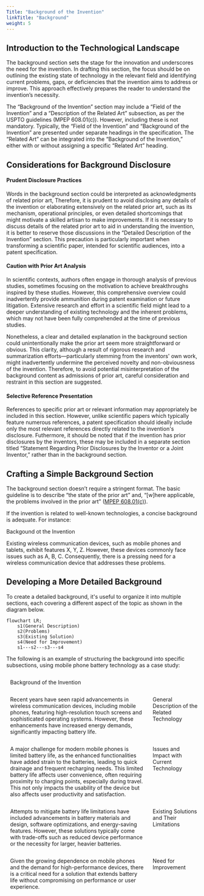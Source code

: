 ```yaml
---
Title: "Background of the Invention"
linkTitle: "Background"
weight: 5
---
```

## Introduction to the Technological Landscape

The background section sets the stage for the innovation and underscores the need for the invention. In drafting this section, the focus should be on outlining the existing state of technology in the relevant field and identifying current problems, gaps, or deficiencies that the invention aims to address or improve. This approach effectively prepares the reader to understand the invention’s necessity.

The “Background of the Invention” section may include a “Field of the Invention” and a “Description of the Related Art” subsection, as per the USPTO guidelines (MPEP 608.01(c)). However, including these is not mandatory. Typically, the “Field of the Invention” and “Background of the Invention” are presented under separate headings in the specification. The “Related Art” can be integrated into the “Background of the Invention,” either with or without assigning a specific “Related Art” heading.

## Considerations for Background Disclosure

#### Prudent Disclosure Practices
Words in the background section could be interpreted as acknowledgments of related prior art, Therefore, it is prudent to avoid disclosing any details of the invention or elaborating extensively on the related prior art, such as its mechanism, operational principles, or even detailed shortcomings that might motivate a skilled artisan to make improvements. If it is necessary to discuss details of the related prior art to aid in understanding the invention, it is better to reserve those discussions in the “Detailed Description of the Invention” section. This precaution is particularly important when transforming a scientific paper, intended for scientific audiences, into a patent specification. 

#### Caution with Prior Art Analysis
In scientific contexts, authors often engage in thorough analysis of previous studies, sometimes focusing on the motivation to achieve breakthroughs inspired by these studies. However, this comprehensive overview could inadvertently provide ammunition during patent examination or future litigation. Extensive research and effort in a scientific field might lead to a deeper understanding of existing technology and the inherent problems, which may not have been fully comprehended at the time of previous studies. 

Nonetheless, a clear and detailed explanation in the background section could unintentionally make the prior art seem more straightforward or obvious. This clarity, although a result of rigorous research and summarization efforts—particularly stemming from the inventors' own work, might inadvertently undermine the perceived novelty and non-obviousness of the invention. Therefore, to avoid potential misinterpretation of the background content as admissions of prior art, careful consideration and restraint in this section are suggested.

#### Selective Reference Presentation
References to specific prior art or relevant information may appropriately be included in this section. However, unlike scientific papers which typically feature numerous references, a patent specification should ideally include only the most relevant references directly related to the invention's disclosure. Futhermore, it should be noted that if the invention has prior disclosures by the inventors, these may be included in a separate section titled “Statement Regarding Prior Disclosures by the Inventor or a Joint Inventor,” rather than in the background section.

## Crafting a Simple Background Section
The background section doesn’t require a stringent format. The basic guideline is to describe “the state of the prior art” and, “[w]here applicable, the problems involved in the prior art” ([MPEP 608.01(c)](https://www.uspto.gov/web/offices/pac/mpep/s608.html#d0e44561)). 

If the invention is related to well-known technologies, a concise background is adequate. For instance: 
<div class="admonition-content"> 
<span class="fw-bold">Backgound ot the Invention</span>

Existing wireless communication devices, such as mobile phones and tablets, exhibit features X, Y, Z. However, these devices commonly face issues such as A, B, C. Consequently, there is a pressing need for a wireless communication device that addresses these problems.
</div>

## Developing a More Detailed Background

To create a detailed background, it's useful to organize it into multiple sections, each covering a different aspect of the topic as shown in the diagram below.
```mermaid
flowchart LR;
    s1(General Description)
    s2(Problems)
    s3(Existing Solution)
    s4(Need for Improvement)
    s1---s2---s3---s4 
```
The following is an example of structuring the background into specific subsections, using mobile phone battery technology as a case study:

<div class="admonition-content" style="display: flex; flex-direction: column;">
  <!-- Header -->
  <div class="fw-bold" style="padding-left: 10px;">
      <p>Background of the Invention</p>
  </div>
  <div style="display: flex; flex-direction: row; gap: 20px; align-items: flex-start;">
    <div style="flex: 3; padding-left: 10px;">
      <p>Recent years have seen rapid advancements in wireless communication devices, including mobile phones, featuring high-resolution touch screens and sophisticated operating systems. However, these enhancements have increased energy demands, significantly impacting battery life.</p>
    </div>
    <div style="flex: 1;">
      <p class="fw-bold">General Description of the Related Technology</p>
    </div>
  </div>
  <div style="display: flex; flex-direction: row; gap: 20px; align-items: flex-start;">
    <div style="flex: 3; padding-left: 10px;">
      <p>A major challenge for modern mobile phones is limited battery life, as the enhanced functionalities have added strain to the batteries, leading to quick drainage and frequent recharging needs. This limited battery life affects user convenience, often requiring proximity to charging points, especially during travel. This not only impacts the usability of the device but also affects user productivity and satisfaction.</p>
    </div>
    <div style="flex: 1;">
      <p class="fw-bold">Issues and Impact with Current Technology</p>
    </div>
  </div>
  <div style="display: flex; flex-direction: row; gap: 20px; align-items: flex-start;">
    <div style="flex: 3; padding-left: 10px;">
      <p>Attempts to mitigate battery life limitations have included advancements in battery materials and design, software optimizations, and energy-saving features. However, these solutions typically come with trade-offs such as reduced device performance or the necessity for larger, heavier batteries.</p>
    </div>
    <div style="flex: 1;">
      <p class="fw-bold">Existing Solutions and Their Limitations</p>
    </div>
  </div>
  <div style="display: flex; flex-direction: row; gap: 20px; align-items: flex-start;">
    <div style="flex: 3; padding-left: 10px;">
      <p>Given the growing dependence on mobile phones and the demand for high-performance devices, there is a critical need for a solution that extends battery life without compromising on performance or user experience.</p>
    </div>
    <div style="flex: 1;">
      <p class="fw-bold">Need for Improvement</p>
    </div>
  </div>
</div>

